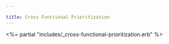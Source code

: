 ```yaml
---

title: Cross Functional Prioritization
---
```


<%= partial "includes/_cross-functional-prioritization.erb" %>
